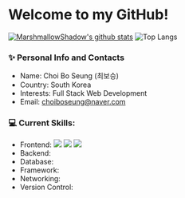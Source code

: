 # Welcome to my GitHub!

 [![MarshmallowShadow's github stats](https://github-readme-stats.vercel.app/api?username=MarshmallowShadow&theme=dracula)](https://github.com/MarshmallowShadow/github-readme-stats)
 ![Top Langs](https://github-readme-stats-sand-six-91.vercel.app/api/top-langs/?username=MarshmallowShadow&layout=compact&theme=dracula)



### ✨ Personal Info and Contacts
- Name: Choi Bo Seung (최보승)
- Country: South Korea
- Interests: Full Stack Web Development
- Email: choiboseung@naver.com


### 💻 Current Skills:
- Frontend: <span><img src="http://img.shields.io/badge/HTML-E34F26?style=flat&logo=HTML5&logoColor=white"></span>
<span><img src="http://img.shields.io/badge/CSS-1572B6?style=flat&logo=CSS3&logoColor=white"></span>
<span><img src="http://img.shields.io/badge/jQuery-0769AD?style=flat&logo=jQuery&logoColor=white"></span>
- Backend: 
- Database: 
- Framework: 
- Networking: 
- Version Control:
